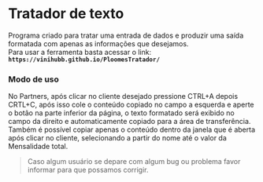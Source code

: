 # Tratador de texto
Programa criado para tratar uma entrada de dados e produzir uma saída formatada com apenas as informações que desejamos.<br>
Para usar a ferramenta basta acessar o link: **`https://vinihubb.github.io/PloomesTratador/`** <br>
### Modo de uso 
No Partners, após clicar no cliente desejado pressione CTRL+A depois CRTL+C, após isso cole o conteúdo copiado no campo a esquerda e aperte o botão na parte inferior da página, o texto formatado será exibido no campo da direito e automaticamente copiado para a área de transferência. Também é possível copiar apenas o conteúdo dentro da janela que é aberta após clicar no cliente, selecionando a partir do nome até o valor da Mensalidade total.<br>
> Caso algum usuário se depare com algum bug ou problema favor informar para que possamos corrigir.
